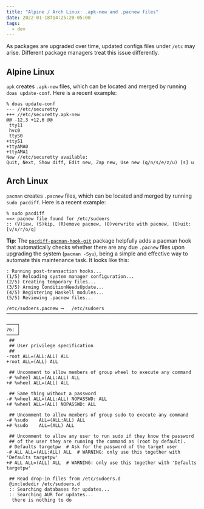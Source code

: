 ```yaml
---
title: "Alpine / Arch Linux: .apk-new and .pacnew files"
date: 2022-01-18T14:25:20-05:00
tags:
  - dev
---
```


As packages are upgraded over time, updated configs files under `/etc` may
arise. Different package managers treat this issue differently.


## Alpine Linux

`apk` creates `.apk-new` files, which can be located and merged by running
`doas update-conf`. Here is a recent example:

```shell
% doas update-conf
--- //etc/securetty
+++ //etc/securetty.apk-new
@@ -12,3 +12,6 @@
 tty11
 hvc0
 ttyS0
+ttyS1
+ttyAMA0
+ttyAMA1
New //etc/securetty available:
Quit, Next, Show diff, Edit new, Zap new, Use new (q/n/s/e/z/u) [s] u
```

## Arch Linux

`pacman` creates `.pacnew` files, which can be located and merged by running
`sudo pacdiff`. Here is a recent example:

```shell
% sudo pacdiff
==> pacnew file found for /etc/sudoers
:: (V)iew, (S)kip, (R)emove pacnew, (O)verwrite with pacnew, (Q)uit: [v/s/r/o/q]
```

**Tip**: The [`pacdiff-pacman-hook-git`][pacdiff-pacman-hook-git] package helpfully adds
a pacman hook that automatically checks whether there are any due `.pacnew`
files upon upgrading the system (`pacman -Syu`), being a simple and effective
way to automate this maintenance task. It looks like this:

```shell
: Running post-transaction hooks...
(1/5) Reloading system manager configuration...
(2/5) Creating temporary files...
(3/5) Arming ConditionNeedsUpdate...
(4/5) Registering Haskell modules...
(5/5) Reviewing .pacnew files...

/etc/sudoers.pacnew ⟶   /etc/sudoers
────────────────────────────────────────────────────────────────────────────────

────┐
76: │
────┘
 ##
 ## User privilege specification
 ##
-root ALL=(ALL:ALL) ALL
+root ALL=(ALL) ALL

 ## Uncomment to allow members of group wheel to execute any command
-# %wheel ALL=(ALL:ALL) ALL
+# %wheel ALL=(ALL) ALL

 ## Same thing without a password
-# %wheel ALL=(ALL:ALL) NOPASSWD: ALL
+# %wheel ALL=(ALL) NOPASSWD: ALL

 ## Uncomment to allow members of group sudo to execute any command
-# %sudo    ALL=(ALL:ALL) ALL
+# %sudo    ALL=(ALL) ALL

 ## Uncomment to allow any user to run sudo if they know the password
 ## of the user they are running the command as (root by default).
 # Defaults targetpw  # Ask for the password of the target user
-# ALL ALL=(ALL:ALL) ALL  # WARNING: only use this together with 'Defaults targetpw'
+# ALL ALL=(ALL) ALL  # WARNING: only use this together with 'Defaults targetpw'

 ## Read drop-in files from /etc/sudoers.d
 @includedir /etc/sudoers.d
 :: Searching databases for updates...
 :: Searching AUR for updates...
  there is nothing to do
```

[pacdiff-pacman-hook-git]: https://aur.archlinux.org/packages/pacdiff-pacman-hook-git/
